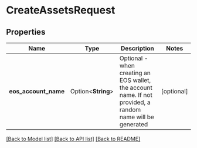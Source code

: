 # CreateAssetsRequest

## Properties

Name | Type | Description | Notes
------------ | ------------- | ------------- | -------------
**eos_account_name** | Option<**String**> | Optional - when creating an EOS wallet, the account name. If not provided, a random name will be generated | [optional]

[[Back to Model list]](../README.md#documentation-for-models) [[Back to API list]](../README.md#documentation-for-api-endpoints) [[Back to README]](../README.md)


